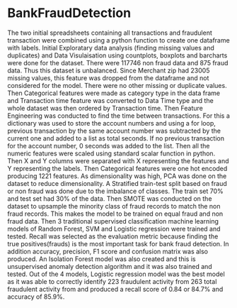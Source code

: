 # BankFraudDetection

The two initial spreadsheets containing all transactions and fraudulent transaction were combined using a python function to create one dataframe with labels. 
Initial Exploratary data analysis (finding missing values and duplicates) and Data Visulaisation using countplots, boxplots and barcharts were done for the dataset.
There were 117746 non fraud data and 875 fraud data. Thus this dataset is unbalanced.
Since Merchant zip had 23005 missing values, this feature was dropped from the dataframe and not considered for the model. There were no other missing or duplicate values.
Then Categorical features were made as category type in the data frame and Transaction time feature was converted to Data Time type and the whole dataset was then ordered by Transaction time.
Then Feature Engineering was conducted to find the time between transactions. For this a dictionary was used to store the account numbers and using a for loop, previous transaction by the same account number was subtracted by the current one and added to a list as total seconds. If no previous transaction for the account number, 0 seconds was added to the list.
Then all the numeric features were scaled using standard scalar function in python.
Then X and Y columns were separated with X representing the features and Y representing the labels.
Then Categorical features were one hot encoded producing 1221 features.
As dimensionality was high, PCA was done on the dataset to reduce dimensionality.
A Stratified train-test split based on fraud or non fraud was done due to the imbalance of classes. The train set 70% and test set had 30% of the data.
Then SMOTE was conducted on the dataset to upsample the minority class of fraud records to match the non fraud records. This makes the model to be trained on equal fraud and non fraud data.
Then 3 traditional supervised classification machine learning models of Random Forest, SVM and Logistic regression were trained and tested.
Recall was selected as the evaluation metric because finding the true positives(frauds) is the most important task for bank fraud detection. In addition accuracy, precision, F1 score and confusion matrix was also produced.
An Isolation Forest model was also created and this is unsupervised anomaly detection algorithm and it was also trained and tested.
Out of the 4 models, Logistic regression model was the best model as it was able to correctly identify 223 fraudulent activity from 263 total fraudulent activity from and produced a recall score of 0.84 or 84.7% and accuracy of 85.9%. 



